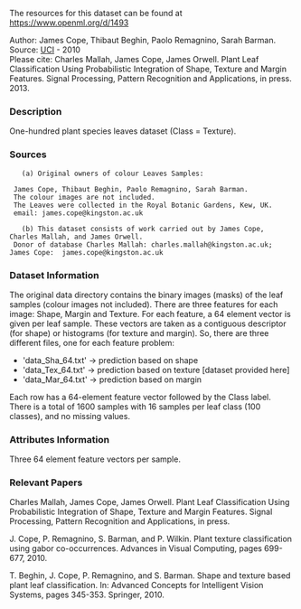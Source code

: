 The resources for this dataset can be found at https://www.openml.org/d/1493

Author: James Cope, Thibaut Beghin, Paolo Remagnino, Sarah Barman.  
Source: [UCI](https://archive.ics.uci.edu/ml/datasets/One-hundred+plant+species+leaves+data+set) - 2010   
Please cite: Charles Mallah, James Cope, James Orwell. Plant Leaf Classification Using Probabilistic Integration of Shape, Texture and Margin Features. Signal Processing, Pattern Recognition and Applications, in press. 2013.     

### Description

One-hundred plant species leaves dataset (Class = Texture).
 
### Sources
```
   (a) Original owners of colour Leaves Samples:

 James Cope, Thibaut Beghin, Paolo Remagnino, Sarah Barman.  
 The colour images are not included.  
 The Leaves were collected in the Royal Botanic Gardens, Kew, UK.  
 email: james.cope@kingston.ac.uk  
   
   (b) This dataset consists of work carried out by James Cope, Charles Mallah, and James Orwell.  
 Donor of database Charles Mallah: charles.mallah@kingston.ac.uk; James Cope:  james.cope@kingston.ac.uk  
```

### Dataset Information

The original data directory contains the binary images (masks) of the leaf samples (colour images not included).
There are three features for each image: Shape, Margin and Texture.
For each feature, a 64 element vector is given per leaf sample.
These vectors are taken as a contiguous descriptor (for shape) or histograms (for texture and margin).
So, there are three different files, one for each feature problem:  
 * 'data_Sha_64.txt' -> prediction based on shape
 * 'data_Tex_64.txt' -> prediction based on texture [dataset provided here] 
 * 'data_Mar_64.txt' -> prediction based on margin 

Each row has a 64-element feature vector followed by the Class label.
There is a total of 1600 samples with 16 samples per leaf class (100 classes), and no missing values.

### Attributes Information

Three 64 element feature vectors per sample.

### Relevant Papers

Charles Mallah, James Cope, James Orwell. 
Plant Leaf Classification Using Probabilistic Integration of Shape, Texture and Margin Features. 
Signal Processing, Pattern Recognition and Applications, in press.

J. Cope, P. Remagnino, S. Barman, and P. Wilkin.
Plant texture classification using gabor co-occurrences.
Advances in Visual Computing,
pages 699-677, 2010.

T. Beghin, J. Cope, P. Remagnino, and S. Barman.
Shape and texture based plant leaf classification. 
In: Advanced Concepts for Intelligent Vision Systems,
pages 345-353. Springer, 2010.
